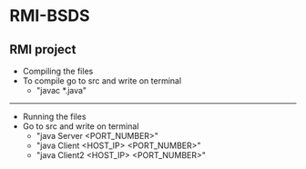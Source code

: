 # RMI-BSDS
RMI project 
--- 

- Compiling the files
- To compile go to src and write on terminal
    - "javac *.java"

--- 

- Running the files
- Go to src and write on terminal
    - "java Server <PORT_NUMBER>"
    - "java Client <HOST_IP> <PORT_NUMBER>"
    - "java Client2 <HOST_IP> <PORT_NUMBER>"
